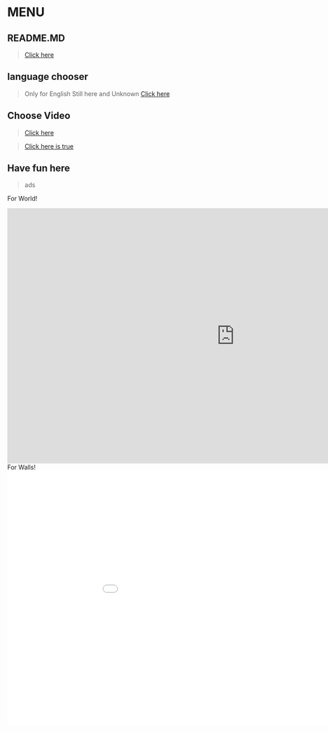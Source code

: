 # MENU

## README.MD

>[Click here](https://github.com/w7xg/video/blob/master/README.md)

## language chooser

>Only for English Still here and Unknown [Click here](https://w7xg.github.io/video/language/SS-AA/index.html)<br/>

## Choose Video

>[Click here](https://w7xg.github.io/video/markdown/index.html)<br/>

>[Click here is true](https://w7xg.github.io/video/markdown_index/index.html)<br/>

## Have fun here

>ads<br/>

For World!<br/>
<center><iframe width="1036" height="583" src="https://www.youtube.com/embed/yyqU_8mn6N8" frameborder="0" allow="accelerometer; autoplay; encrypted-media; gyroscope; picture-in-picture" allowfullscreen></iframe><br/></center>
For Walls!<br/>
<center><iframe src="//player.bilibili.com/player.html?aid=969317693&bvid=BV1op4y1v7Vr&cid=224883954&page=1" scrolling="no" border="0" frameborder="no" framespacing="0" allowfullscreen="true" width="1036" height="583"> </iframe><br/></center>

<!--end-->
